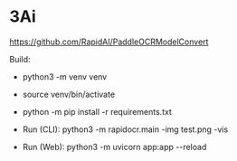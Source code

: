 # 3Ai

https://github.com/RapidAI/PaddleOCRModelConvert

Build:
- python3 -m venv venv 
- source venv/bin/activate     
- python -m pip install -r requirements.txt

- Run (CLI): python3 -m rapidocr.main -img test.png -vis
- Run (Web): python3 -m uvicorn app:app --reload
